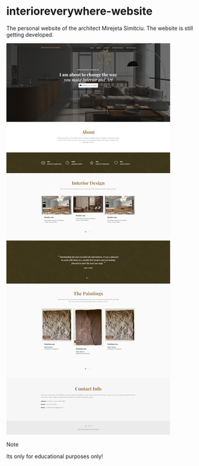 # interioreverywhere-website
The personal website of the architect Mirejeta Simitciu. The website is still getting developed.

![Example Screenshot](interioreverywhere-website-screenshot.png)

> [!NOTE]
> Its only for educational purposes only!

